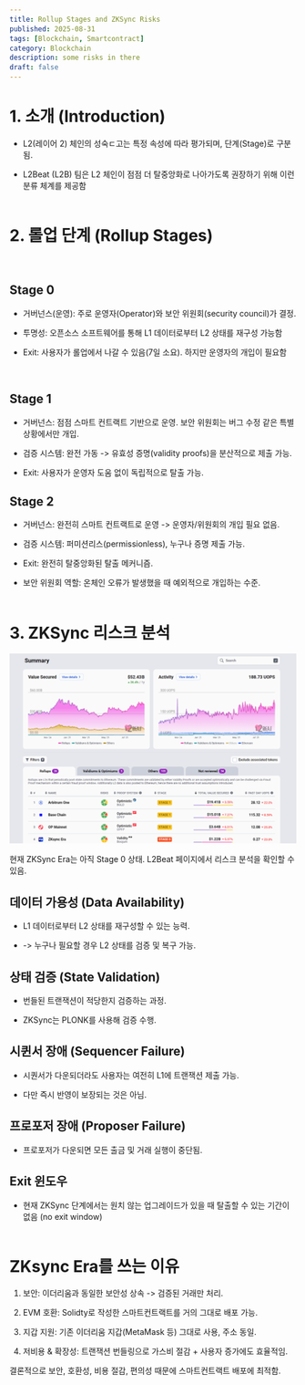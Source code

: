 ```yaml
---
title: Rollup Stages and ZKSync Risks
published: 2025-08-31
tags: [Blockchain, Smartcontract]
category: Blockchain
description: some risks in there
draft: false
---
```


# 1. 소개 (Introduction)

- L2(레이어 2) 체인의 성숙ㄷ고는 특정 속성에 따라 평가되며, 단계(Stage)로 구분됨.

- L2Beat (L2B) 팀은 L2 체인이 점점 더 탈중앙화로 나아가도록 권장하기 위해 이런 분류 체계를 제공함<br><br>

# 2. 롤업 단계 (Rollup Stages)
<br>

## Stage 0

- 거버넌스(운영): 주로 운영자(Operator)와 보안 위원회(security council)가 결정.

- 투명성: 오픈소스 소프트웨어를 통해 L1 데이터로부터 L2 상태를 재구성 가능함

- Exit: 사용자가 롤업에서 나갈 수 있음(7일 소요). 하지만 운영자의 개입이 필요함
<br>

## Stage 1

- 거버넌스: 점점 스마트 컨트랙트 기반으로 운영. 보안 위원회는 버그 수정 같은 특별 상황에서만 개입.

- 검증 시스템: 완전 가동 -> 유효성 증명(validity proofs)을 분산적으로 제출 가능.

- Exit: 사용자가 운영자 도움 없이 독립적으로 탈출 가능.<br>

## Stage 2

- 거버넌스: 완전히 스마트 컨트랙트로 운영 -> 운영자/위원회의 개입 필요 없음.

- 검증 시스템: 퍼미션리스(permissionless), 누구나 증명 제출 가능.

- Exit: 완전히 탈중앙화된 탈출 메커니즘.

- 보안 위원회 역할: 온체인 오류가 발생했을 때 예외적으로 개입하는 수준.<br><br>

# 3. ZKSync 리스크 분석

![](1231231.png)

현재 ZKSync Era는 아직 Stage 0 상태. L2Beat 페이지에서 리스크 분석을 확인할 수 있음.<br>

## 데이터 가용성 (Data Availability)

- L1 데이터로부터 L2 상태를 재구성할 수 있는 능력.

- -> 누구나 필요할 경우 L2 상태를 검증 및 복구 가능.<br>

## 상태 검증 (State Validation)

- 번들된 트랜잭션이 적당한지 검증하는 과정.

- ZKSync는 PLONK를 사용해 검증 수행.

## 시퀸서 장애 (Sequencer Failure)

- 시퀀서가 다운되더라도 사용자는 여전히 L1에 트랜잭션 제출 가능.

- 다만 즉시 반영이 보장되는 것은 아님.<br>

## 프로포저 장애 (Proposer Failure)

- 프로포저가 다운되면 모든 출금 및 거래 실행이 중단됨.<br>

## Exit 윈도우

- 현재 ZKSync 단계에서는 원치 않는 업그레이드가 있을 때 탈출할 수 있는 기간이 없음
(no exit window)<br><br>

# ZKsync Era를 쓰는 이유

1. 보안: 이더리움과 동일한 보안성 상속 -> 검증된 거래만 처리.

2. EVM 호환: Solidty로 작성한 스마트컨트랙트를 거의 그대로 배포 가능.

3. 지갑 지원: 기존 이더리움 지갑(MetaMask 등) 그대로 사용, 주소 동일.

4. 저비용 & 확장성: 트랜잭션 번들링으로 가스비 절감 + 사용자 증가에도 효율적임.

결론적으로 보안, 호환성, 비용 절감, 편의성 때문에 스마트컨트랙트 배포에 최적함.








